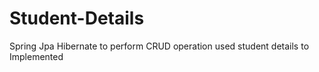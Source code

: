 # Student-Details
Spring Jpa Hibernate to perform  CRUD operation used student details to Implemented
